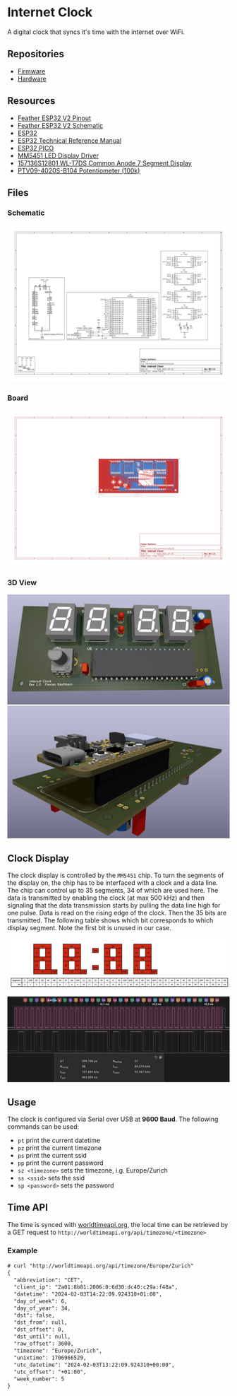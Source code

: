 # Internet Clock

A digital clock that syncs it's time with the internet over WiFi.

## Repositories

- [Firmware](https://github.com/flavian112/internet_clock_firmware.git)
- [Hardware](https://github.com/flavian112/internet_clock_hardware.git)

## Resources

- [Feather ESP32 V2 Pinout](./datasheets/adafruit_feather_esp32_v2_pinout.pdf)
- [Feather ESP32 V2 Schematic](./datasheets/adafruit_feather_esp32_v2_schematic.png)
- [ESP32](./datasheets/espressif_esp32.pdf)
- [ESP32 Technical Reference Manual](./datasheets/espressif_esp32_technical_reference_manual.pdf)
- [ESP32 PICO](./datasheets/espressif_esp32_pico_mini_02.pdf)
- [MM5451 LED Display Driver](./datasheets/microchip_mm5450_mm5451_led_display_driver.pdf)
- [157136S12801 WL-T7DS Common Anode 7 Segment Display](./datasheets/wurth_elektronik_157136S12801_wl-t7ds_common_anode_7_segment_display.pdf)
- [PTV09-4020S-B104 Potentiometer (100k)](./datasheets/bourns_ptv09_potentiometer.pdf)

## Files

### Schematic

![Schematic](./assets/internet_clock_hardware_schematic.svg)

### Board

![Board](./assets/internet_clock_hardware_board.svg)

### 3D View

![3D View](./assets/clock_display_3dview.png)
![3D View Back](./assets/clock_display_3dview_back.png)

## Clock Display

The clock display is controlled by the `MM5451` chip. To turn the segments of
the display on, the chip has to be interfaced with a clock and a data line. The
chip can control up to 35 segments, 34 of which are used here. The data is
transmitted by enabling the clock (at max 500 kHz) and then signaling that the
data transmission starts by pulling the data line high for one pulse. Data
is read on the rising edge of the clock. Then the 35 bits are transmitted.
The following table shows which bit corresponds to which display segment.
Note the first bit is unused in our case.

![Clock Display](./assets/clock_display.jpg)

![MM5451 Display Example](./assets/mm5451_communication_example.png)

## Usage

The clock is configured via Serial over USB at **9600 Baud**. The following
commands can be used:

- `pt` print the current datetime
- `pz` print the current timezone
- `ps` print the current ssid
- `pp` print the current password
- `sz <timezone>` sets the timezone, i.g. Europe/Zurich
- `ss <ssid>` sets the ssid
- `sp <password>` sets the password

## Time API

The time is synced with [worldtimeapi.org](http://worldtimeapi.org), the
local time can be retrieved by a GET request to `http://worldtimeapi.org/api/timezone/<timezone>`

### Example

```(json)
# curl "http://worldtimeapi.org/api/timezone/Europe/Zurich"
{
  "abbreviation": "CET",
  "client_ip": "2a01:8b81:2006:0:6d30:dc40:c29a:f48a",
  "datetime": "2024-02-03T14:22:09.924310+01:00",
  "day_of_week": 6,
  "day_of_year": 34,
  "dst": false,
  "dst_from": null,
  "dst_offset": 0,
  "dst_until": null,
  "raw_offset": 3600,
  "timezone": "Europe/Zurich",
  "unixtime": 1706966529,
  "utc_datetime": "2024-02-03T13:22:09.924310+00:00",
  "utc_offset": "+01:00",
  "week_number": 5
}
```
